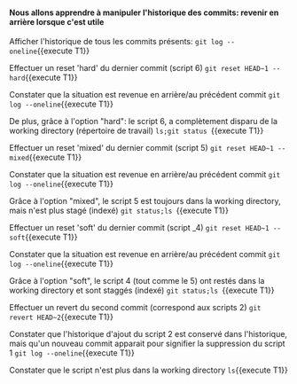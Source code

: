 

#### Nous allons apprendre à manipuler l'historique  des commits: revenir en arrière lorsque c'est utile

   
 Afficher l'historique de tous les commits présents:
 `git log --oneline`{{execute T1}}
 
 Effectuer un reset 'hard' du dernier commit (script 6) 
 `git reset HEAD~1 --hard`{{execute T1}}
 
 Constater que la situation est revenue en arrière/au précédent commit
  `git log --oneline`{{execute T1}}
 
 De plus, grâce à l'option "hard": le script 6, a complètement disparu de la working directory (répertoire de travail)
  `ls;git status `{{execute T1}}
  
  Effectuer un reset 'mixed' du dernier commit (script 5) 
 `git reset HEAD~1 --mixed`{{execute T1}}
  
  Constater que la situation est revenue en arrière/au précédent commit
    `git log --oneline`{{execute T1}}
  
  Grâce à l'option "mixed", le script 5 est toujours dans la working directory, mais n'est plus stagé (indexé) 
  `git status;ls `{{execute T1}}
  
  Effectuer un reset 'soft' du dernier commit (script _4) 
 `git reset HEAD~1 --soft`{{execute T1}}
 
  Constater que la situation est revenue en arrière/au précédent commit
  `git log --oneline`{{execute T1}}
  
  Grâce à l'option "soft", le script 4 (tout comme le 5) ont restés dans la working directory et sont staggés (indexé) 
  `git status;ls `{{execute T1}}
  
  Effectuer un revert du second commit (correspond aux scripts 2) 
   `git revert HEAD~2`{{execute T1}}
  
  Constater que l'historique d'ajout du script 2 est conservé dans l'historique, mais qu'un nouveau commit apparait pour signifier la suppression du script 1
   `git log --oneline`{{execute T1}}
  
  Constater que le script n'est plus dans la working directory 
  `ls`{{execute T1}}
